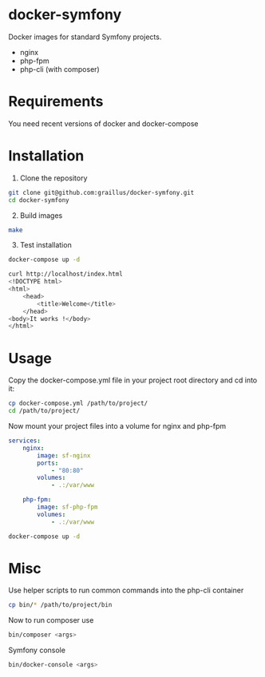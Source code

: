 docker-symfony
==============

Docker images for standard Symfony projects.

* nginx
* php-fpm
* php-cli (with composer)

# Requirements

You need recent versions of docker and docker-compose

# Installation

1. Clone the repository
```sh
git clone git@github.com:graillus/docker-symfony.git
cd docker-symfony
```
2. Build images
```sh
make
```
3. Test installation
```sh
docker-compose up -d
```
```sh
curl http://localhost/index.html
<!DOCTYPE html>
<html>
	<head>
		<title>Welcome</title>
	</head>
<body>It works !</body>
</html>
```


# Usage

Copy the docker-compose.yml file in your project root directory and cd into it:
```sh
cp docker-compose.yml /path/to/project/
cd /path/to/project/
```

Now mount your project files into a volume for nginx and php-fpm
```yaml
services:
    nginx:
        image: sf-nginx
        ports:
            - "80:80"
        volumes:
            - .:/var/www

    php-fpm:
        image: sf-php-fpm
        volumes:
            - .:/var/www
```

```sh
docker-compose up -d
```
# Misc

Use helper scripts to run common commands into the php-cli container
```sh
cp bin/* /path/to/project/bin
```

Now to run composer use
```sh
bin/composer <args>
```

Symfony console
```sh
bin/docker-console <args>
```
